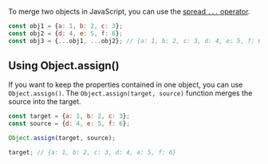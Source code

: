 To merge two objects in JavaScript, you can use the [spread `...` operator](/tutorials/fudnamentals/spread).

```javascript
const obj1 = {a: 1, b: 2, c: 3};
const obj2 = {d: 4, e: 5, f: 6};
const obj3 = {...obj1, ...obj2}; // {a: 1, b: 2, c: 3, d: 4, e: 5, f: 6}
```

## Using Object.assign()

If you want to keep the properties contained in one object, you can use `Object.assign()`.
The `Object.assign(target, source)` function merges the source into the target.

```javascript
const target = {a: 1, b: 2, c: 3};
const source = {d: 4, e: 5, f: 6};

Object.assign(target, source);

target; // {a: 1, b: 2, c: 3, d: 4, e: 5, f: 6}
```


